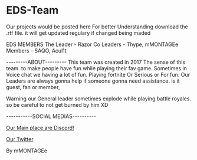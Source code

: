 # EDS-Team
Our projects would be posted here
For better Understanding download the .rtf file. it will get updated regulary if changed being maded

 EDS MEMBERS
The Leader - Razor
Co Leaders - Thype, mMONTAGEe
Members - SAQO, Acul1t


---------ABOUT---------
This team was created in 2017
The sense of this team. to make people have fun while playing their fav game. Sometimes in Voice chat we having a lot of fun. Playing fortnite Or Serious or For fun.
Our Leaders are always gonna help if someone gonna need assistance. is it guest, fan or member,

Warning our General leader sometimes explode while playing battle royales. so be careful to not get burned by him XD


-----------SOCIAL MEDIAS----------

[Our Main place are Discord!](https://discord.gg/weqxsMP)

[Our Twitter](https://twitter.com/EDS_Clan_)


By mMONTAGEe
